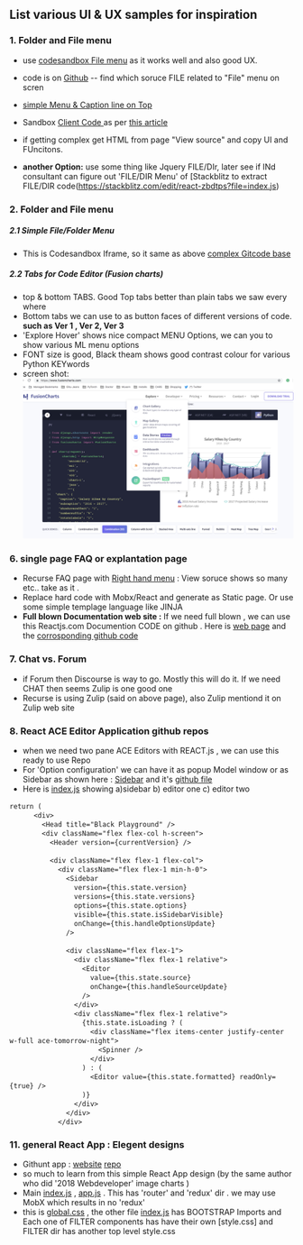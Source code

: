 ## List various UI & UX samples for inspiration 

### 1. Folder and File menu
- use [codesandbox File menu](https://codesandbox.io/s/kyl0z8yv5?from-embed) as it works well and also good UX.
- code is on [Github](https://github.com/CompuIves/codesandbox-client) -- find which soruce FILE related to "File" menu on scren

- [simple Menu & Caption line on Top](https://javascriptvisualizer.com/?code=function%20bubbleSort%20%28arr%29%20%7B%0A%20%20var%20length%20%3D%20arr.length%3B%0A%20%20var%20swapped%3B%0A%0A%20%20do%20%7B%0A%20%20%20%20swapped%20%3D%20false%3B%0A%0A%20%20%20%20for%20%28var%20i%20%3D%200%3B%20i%20%3C%20length%3B%20i%2B%2B%29%20%7B%0A%20%20%20%20%20%20if%20%28arr%5Bi%5D%20%3E%20arr%5Bi%20%2B%201%5D%29%20%7B%0A%20%20%20%20%20%20%20%20var%20temp%20%3D%20arr%5Bi%5D%3B%0A%20%20%20%20%20%20%20%20arr%5Bi%5D%20%3D%20arr%5Bi%20%2B%201%5D%3B%0A%20%20%20%20%20%20%20%20arr%5Bi%20%2B%201%5D%20%3D%20temp%3B%0A%20%20%20%20%20%20%20%20swapped%20%3D%20true%3B%0A%20%20%20%20%20%20%7D%0A%20%20%20%20%7D%0A%0A%20%20%7D%20while%20%28swapped%29%3B%0A%0A%20%20return%20arr%3B%0A%7D%0A%0AbubbleSort%28%5B5%2C19%2C1%5D%29%3B)
- Sandbox [Client Code ](https://github.com/CompuIves/codesandbox-client/tree/master/packages/app/src/app) as per [this article](https://hackernoon.com/announcing-codesandbox-2-5-be767d15ffd)
- if getting complex get HTML from page "View source" and copy UI and FUncitons.
- **another Option:** use some thing like Jquery FILE/DIr, later see if INd consultant can figure out 'FILE/DIR Menu' of [Stackblitz to extract FILE/DIR code(https://stackblitz.com/edit/react-zbdtps?file=index.js) 

### 2. Folder and File menu 
##### 2.1 Simple File/Folder Menu
- This is Codesandbox Iframe, so it same as above [complex Gitcode base](https://tylermcginnis.com/reactjs-tutorial-a-comprehensive-guide-to-building-apps-with-react/)

##### 2.2 Tabs for Code Editor (Fusion charts)
- top & bottom TABS. Good Top tabs better than plain tabs we saw every where 
- Bottom tabs we can use to as button faces of different versions of code. **such as Ver 1 , Ver 2, Ver 3**
- 'Explore Hover' shows nice compact MENU Options, we can you to show various ML menu options
- FONT size is good, Black theam shows good contrast colour for various Python KEYwords
- screen shot: ![alt text](Top-bottom-Tabs.png)

### 6. single page FAQ or explantation page 
- Recurse FAQ page with [Right hand menu](https://www.recurse.com/manual#sec-environment) : View soruce shows so many &nbsp; etc.. take as it .
- Replace hard code with Mobx/React and generate as Static page. Or use some simple templage language like JINJA
- **Full blown Documentation web site :** If we need full blown , we can use this Reactjs.com Documention CODE on github . Here is [web page](https://reactjs.org/docs/conditional-rendering.html) and the [corrosponding github code](https://github.com/reactjs/reactjs.org/blob/cf628304bb431a0680fc58c577f89dd7cac5b269/content/docs/conditional-rendering.md)

###  7. Chat vs. Forum 
- if Forum then Discourse is way to go. Mostly this will do it. If we need CHAT then seems Zulip is one good one
- Recurse is using Zulip (said on above page), also Zulip mentiond it on Zulip web site

###  8. React ACE Editor Application github repos
- when we need two pane ACE Editors with REACT.js , we can use this ready to use Repo
- For 'Option configuration' we can have it as popup Model window or as Sidebar as shown here : [Sidebar](https://black.now.sh/?version=stable&state=_Td6WFoAAATm1rRGAgAhARYAAAB0L-Wj4ARXAmpdAD2IimZxl1N_WlkPinBFoXIfdFTaTVkGVeHShArYj9yPlDvwBA7LhGo8BvRQqDilPtgsfdKl-ha7EFp0Ma6lY_06IceKiVsJ3BpoICJM9wU1VJLD7l3qd5xTmo78LqThf9uibGWcWCD16LBOn0JK8rhhx_Gf2ClySDJtvm7zQJ1Z-Ipmv9D7I_zhjztfi2UTVsJp7917XToHBm2EoNZqyE8homtGskFIiif5EZthHQvvOj8S2gJx8_t_UpWp1ScpIsD_Xq83LX-B956I_EBIeNoGwZZPFC5zAIoMeiaC1jU-sdOHVucLJM_x-jkzMvK8Utdfvp9MMvKyTfb_BZoe0-FAc2ZVlXEpwYgJVAGdCXv3lQT4bpTXyBwDrDVrUeGOv9m6arhq1vG7gWPofCZzxDVx0XQ0KCGfeks9pc70MAN8zhKZ6WetjhhiFk0PFeo7NMDYe-NfEPd456oNx_KEYz45C3iEE079hLkn6kCYcxJhK3e2MeoPjq1ltI_IjvN_GUYGOGAcLksDFVlmUi-Qk0VTjDc_gzn9wl5Zd1DEs95RC0tBpR1sWvObLHIBZfrKPs047wg-CyszAR-Nh623eoU53wQRTDDzY9w3nG2rVxJNJto5ujL2ARY2w0c0IKUV_WC8HaFUy521komcC_6bE7Uq25H0d__LSj8qaCaFAO9LqMcso3A7tsEpx4-UmXBrUcHibDMQBXm0D1vGkQ8eUljUnR0TMF9NVWy5ntN1T2br3qAWqQK44I8H6kI00gZXWfQIfYHALh7cqfgti0L9Xy3Us2cCsgvD2OioBjVncxYkBm4Y5hVV5g63AAAAAECQA3Mo3QbFAAGGBdgIAACmbK8uscRn-wIAAAAABFla) and it's [github file](https://github.com/jpadilla/black-playground/blob/master/web/components/sidebar.js)
- Here is [index.js](https://github.com/jpadilla/black-playground/blob/master/web/pages/index.js) showing a)sidebar b) editor one c) editor two
```
return (
      <div>
        <Head title="Black Playground" />
        <div className="flex flex-col h-screen">
          <Header version={currentVersion} />

          <div className="flex flex-1 flex-col">
            <div className="flex flex-1 min-h-0">
              <Sidebar
                version={this.state.version}
                versions={this.state.versions}
                options={this.state.options}
                visible={this.state.isSidebarVisible}
                onChange={this.handleOptionsUpdate}
              />

              <div className="flex flex-1">
                <div className="flex flex-1 relative">
                  <Editor
                    value={this.state.source}
                    onChange={this.handleSourceUpdate}
                  />
                </div>
                <div className="flex flex-1 relative">
                  {this.state.isLoading ? (
                    <div className="flex items-center justify-center w-full ace-tomorrow-night">
                      <Spinner />
                    </div>
                  ) : (
                    <Editor value={this.state.formatted} readOnly={true} />
                  )}
                </div>
              </div>
            </div>

```
###  11. general React App : Elegent designs 
 - Githunt app : [website](https://kamranahmed.info/githunt/)  [repo](https://github.com/kamranahmedse/githunt/blob/master/src/components/filters/language-filter/index.js) 
 - so much to learn from this simple React App design (by the same author who did '2018 Webdeveloper' image charts )
 - Main [index.js](https://github.com/kamranahmedse/githunt/blob/master/src/index.js) , [app.js](https://github.com/kamranahmedse/githunt/blob/master/src/app.js) . This has 'router' and 'redux' dir . we may use MobX which results in no 'redux'
 - this is [global.css](https://github.com/kamranahmedse/githunt/blob/master/src/global.css) , the other file [index.js](https://github.com/kamranahmedse/githunt/blob/master/src/index.js) has BOOTSTRAP Imports and Each one of FILTER components has have their own [style.css] and FILTER dir has another top level style.css
 
 
